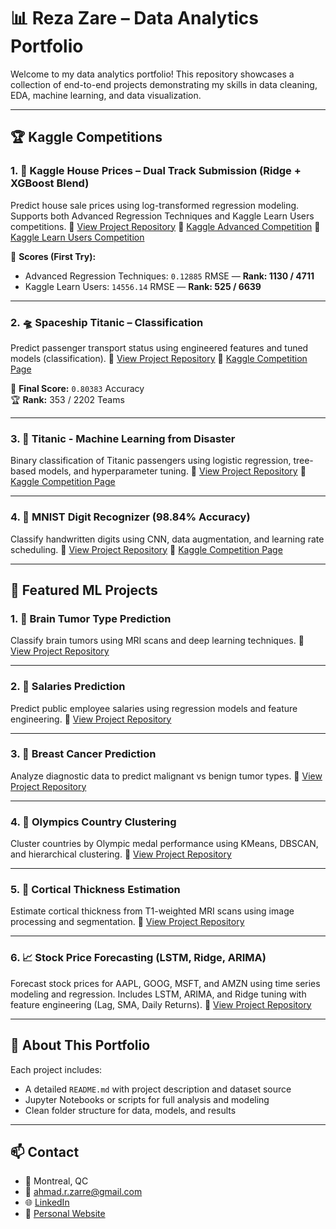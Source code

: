 # 📊 Reza Zare – Data Analytics Portfolio

Welcome to my data analytics portfolio! This repository showcases a collection of end-to-end projects demonstrating my skills in data cleaning, EDA, machine learning, and data visualization.

---

## 🏆 Kaggle Competitions

### 1. 🏡 Kaggle House Prices – Dual Track Submission (Ridge + XGBoost Blend)
Predict house sale prices using log-transformed regression modeling. Supports both Advanced Regression Techniques and Kaggle Learn Users competitions.
🔗 [View Project Repository](https://github.com/arezazare/kaggle-house-prices-prediction_dual_track)
🔗 [Kaggle Advanced Competition](https://www.kaggle.com/competitions/house-prices-advanced-regression-techniques)
🔗 [Kaggle Learn Users Competition](https://www.kaggle.com/competitions/home-data-for-ml-course)

🎯 **Scores (First Try):**  
- Advanced Regression Techniques: `0.12885` RMSE — **Rank: 1130 / 4711**  
- Kaggle Learn Users: `14556.14` RMSE — **Rank: 525 / 6639**

---

### 2. 🛸 Spaceship Titanic – Classification
Predict passenger transport status using engineered features and tuned models (classification).
🔗 [View Project Repository](https://github.com/arezazare/kaggle-spaceship-survival-prediction)
🔗 [Kaggle Competition Page](https://www.kaggle.com/competitions/spaceship-titanic)

🎯 **Final Score:** `0.80383` Accuracy  
🏆 **Rank:** 353 / 2202 Teams

---

### 3. 🚢 Titanic - Machine Learning from Disaster
Binary classification of Titanic passengers using logistic regression, tree-based models, and hyperparameter tuning.
🔗 [View Project Repository](https://github.com/arezazare/kaggle-titanic-survival-prediction)
🔗 [Kaggle Competition Page](https://www.kaggle.com/competitions/titanic)

---

### 4. 🔢 MNIST Digit Recognizer (98.84% Accuracy)
Classify handwritten digits using CNN, data augmentation, and learning rate scheduling.
🔗 [View Project Repository](https://github.com/arezazare/kaggle-mnist-digit-recognizer)
🔗 [Kaggle Competition Page](https://www.kaggle.com/c/digit-recognizer)

---

## 🚀 Featured ML Projects

### 1. 🧠 Brain Tumor Type Prediction
Classify brain tumors using MRI scans and deep learning techniques.
🔗 [View Project Repository](https://github.com/arezazare/brain-tumor-prediction)

---

### 2. 💼 Salaries Prediction
Predict public employee salaries using regression models and feature engineering.
🔗 [View Project Repository](https://github.com/arezazare/salaries-prediction)

---

### 3. 🧬 Breast Cancer Prediction
Analyze diagnostic data to predict malignant vs benign tumor types.
🔗 [View Project Repository](https://github.com/arezazare/breast-cancer-prediction)

---

### 4. 🏅 Olympics Country Clustering
Cluster countries by Olympic medal performance using KMeans, DBSCAN, and hierarchical clustering.
🔗 [View Project Repository](https://github.com/arezazare/olympics-country-clustering)

---

### 5. 🧠 Cortical Thickness Estimation
Estimate cortical thickness from T1-weighted MRI scans using image processing and segmentation.
🔗 [View Project Repository](https://github.com/arezazare/cortical-thickness-estimation)

---

### 6. 📈 Stock Price Forecasting (LSTM, Ridge, ARIMA)

Forecast stock prices for AAPL, GOOG, MSFT, and AMZN using time series modeling and regression.
Includes LSTM, ARIMA, and Ridge tuning with feature engineering (Lag, SMA, Daily Returns).
🔗 [View Project Repository](https://github.com/arezazare/stock-price-forecasting)

---

## 📂 About This Portfolio

Each project includes:
- A detailed `README.md` with project description and dataset source
- Jupyter Notebooks or scripts for full analysis and modeling
- Clean folder structure for data, models, and results

---

## 📫 Contact

- 📍 Montreal, QC  
- 📧 [ahmad.r.zarre@gmail.com](mailto:ahmad.r.zarre@gmail.com)  
- 🌐 [LinkedIn](https://www.linkedin.com/in/arezazare/)  
- 🧠 [Personal Website](https://arezazare.github.io)

